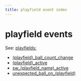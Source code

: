 ```yaml
---
title: playfield event index
---
```


# playfield events


See: [playfields:](../config/playfields.md)

* [(playfield)\_ball_count_change](playfield_ball_count_change.md)
* [(playfield)_active](playfield_active.md)
* [sw_(playfield_name)_active](sw_playfield_active.md)
* [unexpected_ball_on_(playfield)](unexpected_ball_on_playfield.md)
